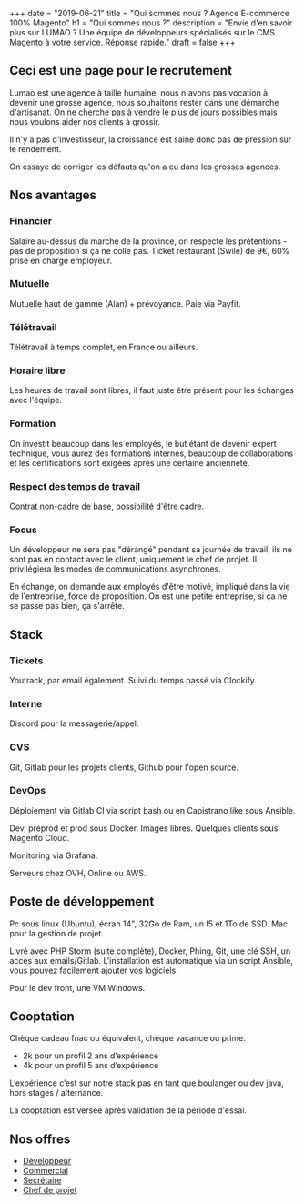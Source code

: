 +++
date = "2019-06-21"
title = "Qui sommes nous ? Agence E-commerce 100% Magento"
h1 = "Qui sommes nous ?"
description = "Envie d'en savoir plus sur LUMAO ? Une équipe de développeurs spécialisés sur le CMS Magento à votre service. Réponse rapide."
draft = false
+++

## Ceci est une page pour le recrutement

Lumao est une agence à taille humaine, nous n'avons pas vocation à devenir une grosse agence, nous souhaitons rester 
dans une démarche d'artisanat. On ne cherche pas à vendre le plus de jours possibles mais nous voulons aider nos clients
à grossir.

Il n'y a pas d'investisseur, la croissance est saine donc pas de pression sur le rendement.

On essaye de corriger les défauts qu'on a eu dans les grosses agences.

## Nos avantages

### Financier

Salaire au-dessus du marché de la province, on respecte les prétentions - pas de proposition si ça ne colle pas.
Ticket restaurant (Swile) de 9€, 60% prise en charge employeur.

### Mutuelle

Mutuelle haut de gamme (Alan) + prévoyance. Paie via Payfit.

### Télétravail

Télétravail à temps complet, en France ou ailleurs.

### Horaire libre

Les heures de travail sont libres, il faut juste être présent pour les échanges avec l'équipe.

### Formation

On investit beaucoup dans les employés, le but étant de devenir expert technique, vous aurez des formations internes,
beaucoup de collaborations et les certifications sont exigées après une certaine ancienneté.

### Respect des temps de travail

Contrat non-cadre de base, possibilité d'être cadre.

### Focus

Un développeur ne sera pas "dérangé" pendant sa journée de travail, ils ne sont pas en contact avec le client, uniquement
le chef de projet. Il privilégiera les modes de communications asynchrones.

En échange, on demande aux employés d'être motivé, impliqué dans la vie de l'entreprise, force de proposition. On est une
petite entreprise, si ça ne se passe pas bien, ça s'arrête.

## Stack

### Tickets

Youtrack, par email également.
Suivi du temps passé via Clockify.

### Interne

Discord pour la messagerie/appel.

### CVS

Git, Gitlab pour les projets clients, Github pour l'open source.

### DevOps

Déploiement via Gitlab CI via script bash ou en Capistrano like sous Ansible.

Dev, préprod et prod sous Docker. Images libres. Quelques clients sous Magento Cloud.

Monitoring via Grafana.

Serveurs chez OVH, Online ou AWS.

## Poste de développement

Pc sous linux (Ubuntu), écran 14", 32Go de Ram, un I5 et 1To de SSD.
Mac pour la gestion de projet.

Livré avec PHP Storm (suite complète), Docker, Phing, Git, une clé SSH, un accès aux emails/Gitlab. 
L'installation est automatique via un script Ansible, vous pouvez facilement ajouter vos logiciels.

Pour le dev front, une VM Windows.

## Cooptation

Chèque cadeau fnac ou équivalent, chèque vacance ou prime.

- 2k pour un profil 2 ans d’expérience
- 4k pour un profil 5 ans d’expérience

L’expérience c’est sur notre stack pas en tant que boulanger ou dev java, hors stages / alternance.

La cooptation est versée après validation de la période d'essai.

## Nos offres

- [Développeur](/post/job-magento/)
- [Commercial](/post/job-bizdev/)
- [Secrétaire](/post/job-secretaire/)
- [Chef de projet](/post/job-cdp/)
